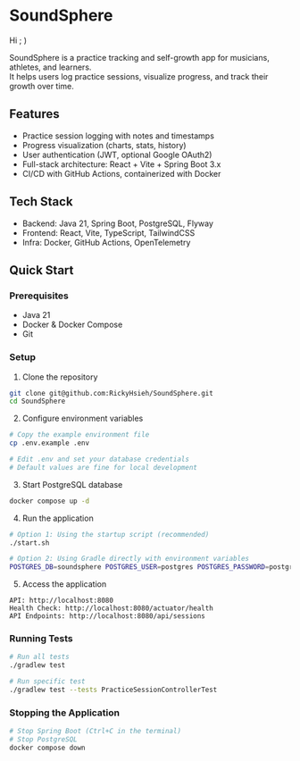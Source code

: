 # SoundSphere
Hi ; )

SoundSphere is a practice tracking and self-growth app for musicians, athletes, and learners.  
It helps users log practice sessions, visualize progress, and track their growth over time.

## Features
- Practice session logging with notes and timestamps
- Progress visualization (charts, stats, history)
- User authentication (JWT, optional Google OAuth2)
- Full-stack architecture: React + Vite + Spring Boot 3.x
- CI/CD with GitHub Actions, containerized with Docker

## Tech Stack
- Backend: Java 21, Spring Boot, PostgreSQL, Flyway
- Frontend: React, Vite, TypeScript, TailwindCSS
- Infra: Docker, GitHub Actions, OpenTelemetry

## Quick Start

### Prerequisites
- Java 21
- Docker & Docker Compose
- Git

### Setup

1. Clone the repository
```bash
git clone git@github.com:RickyHsieh/SoundSphere.git
cd SoundSphere
```

2. Configure environment variables
```bash
# Copy the example environment file
cp .env.example .env

# Edit .env and set your database credentials
# Default values are fine for local development
```

3. Start PostgreSQL database
```bash
docker compose up -d
```

4. Run the application
```bash
# Option 1: Using the startup script (recommended)
./start.sh

# Option 2: Using Gradle directly with environment variables
POSTGRES_DB=soundsphere POSTGRES_USER=postgres POSTGRES_PASSWORD=postgres ./gradlew bootRun
```

5. Access the application
```
API: http://localhost:8080
Health Check: http://localhost:8080/actuator/health
API Endpoints: http://localhost:8080/api/sessions
```

### Running Tests
```bash
# Run all tests
./gradlew test

# Run specific test
./gradlew test --tests PracticeSessionControllerTest
```

### Stopping the Application
```bash
# Stop Spring Boot (Ctrl+C in the terminal)
# Stop PostgreSQL
docker compose down
```